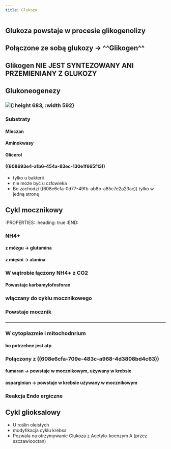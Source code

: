 ```yaml
---
title: Glukoza
---
```


## Glukoza powstaje w procesie glikogenolizy
## Połączone ze sobą glukozy → ^^Glikogen^^
## Glikogen **NIE JEST SYNTEZOWANY ANI PRZEMIENIANY Z GLUKOZY**
## Glukoneogenezy
### ![](https://media.discordapp.net/attachments/738092871021756817/841262273124368464/unknown.png?width=592&height=675){:height 683, :width 592}
### Substraty
#### Mleczan
#### Aminokwasy
#### Glicerol
#### ((608693e4-a1b6-454a-83ec-130e1f665f13)) 
* tylko u bakterii
* nie może być u człowieka
* Bo zachodzi ((608e6cfa-0d77-49fb-ab8b-a85c7e2a23ac)) tylko w jedną stronę
## Cykl mocznikowy
:PROPERTIES:
:heading: true
:END:
### NH4+
#### z mózgu → glutamina
#### z mięśni → alanina
### W wątrobie łączony **NH4+ z CO2**
#### Powastaje **karbamylofosforan**
### włączany do cyklu mocznikowego
### Powstaje **mocznik**
### 
---
### W cytoplazmie i mitochodnrium
#### bo potrzebne jest atp
### Połączony z ((608e6cfa-709e-483c-a968-4d3808bd4c63))
#### fumaran → powstaje w mocznikowym, używany w krebsie
#### asparginian → powstaje w krebsie używany w mocznikowym
### Reakcja Endo ergiczne
## Cykl glioksalowy
* U roślin oleistych
* modyfikacja cyklu krebsa
* Pozwala na otrzymywanie Glukoza z Acetylo-koenzym A (przez szczawiooctan)
